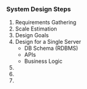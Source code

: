 ### System Design Steps

1. Requirements Gathering
2. Scale Estimation
3. Design Goals
4. Design for a Single Server
    - DB Schema (RDBMS)
    - APIs
    - Business Logic
5. 
6. 
7. 
